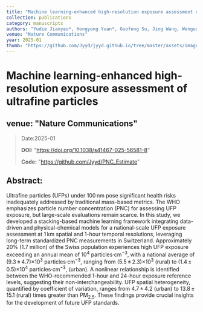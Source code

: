 ```yaml
---
title: "Machine learning-enhanced high-resolution exposure assessment of ultrafine particles"
collection: publications
category: manuscripts
authors: "Yudie Jianyao*, Hongyong Yuan*, Guofeng Su, Jing Wang, Wenguo Weng & Xiaole Zhang#"
venue: "Nature Communications"
year: 2025-01
thumb: "https://github.com/Jyyd/jyyd.github.io/tree/master/assets/images/pubs/natcom-2025.png"
---
```

# Machine learning-enhanced high-resolution exposure assessment of ultrafine particles
## venue: "Nature Communications"
> Date:2025-01
> 
>**DOI:** "https://doi.org/10.1038/s41467-025-56581-8"
>
>**Code:** "https://github.com/Jyyd/PNC_Estimate"

## Abstract:  
Ultrafine particles (UFPs) under 100 nm pose significant health risks inadequately addressed by traditional mass-based metrics. The WHO emphasizes particle number concentration (PNC) for assessing UFP exposure, but large-scale evaluations remain scarce. In this study, we developed a stacking-based machine learning framework integrating data-driven and physical-chemical models for a national-scale UFP exposure assessment at 1 km spatial and 1-hour temporal resolutions, leveraging long-term standardized PNC measurements in Switzerland. Approximately 20% (1.7 million) of the Swiss population experiences high UFP exposure exceeding an annual mean of 10<sup>4</sup> particles‧cm<sup>−3</sup>, with a national average of (9.3 ± 4.7)×10<sup>3</sup> particles‧cm<sup>−3</sup>, ranging from (5.5 ± 2.3)×10<sup>3</sup> (rural) to (1.4 ± 0.5)×10<sup>4</sup> particles‧cm<sup>−3</sup>, (urban). A nonlinear relationship is identified between the WHO-recommended 1-hour and 24-hour exposure reference levels, suggesting their non-interchangeability. UFP spatial heterogeneity, quantified by coefficient of variation, ranges from 4.7 ± 4.2 (urban) to 13.8 ± 15.1 (rural) times greater than PM<sub>2.5</sub>. These findings provide crucial insights for the development of future UFP standards.
